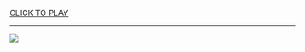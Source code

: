 
<a href="https://premium76.site?title=how_many_games_in_mlb_season&ref=13M">CLICK TO PLAY</a></h3>
<hr>

<a href="https://premium76.site?title=how_many_games_in_mlb_season&ref=13M"><img src="https://clearcache.store/games.png"></a>


